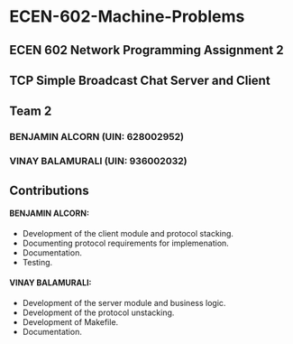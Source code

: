 # ECEN-602-Machine-Problems

## ECEN 602 Network Programming Assignment 2
## TCP Simple Broadcast Chat Server and Client

## Team 2

### BENJAMIN ALCORN (UIN: 628002952)
### VINAY BALAMURALI (UIN: 936002032)

## Contributions

#### BENJAMIN ALCORN:
  * Development of the client module and protocol stacking.
  * Documenting protocol requirements for implemenation.
  * Documentation.
  * Testing.

#### VINAY BALAMURALI:
  * Development of the server module and business logic.
  * Development of the protocol unstacking.
  * Development of Makefile.
  * Documentation.

